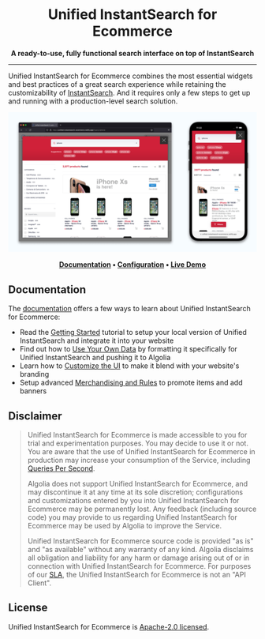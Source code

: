 <div align="center">
  <h1>Unified InstantSearch for Ecommerce</h1>
  <p><strong>A ready-to-use, fully functional search interface on top of InstantSearch</strong></p>
</div>

---

Unified InstantSearch for Ecommerce combines the most essential widgets and best practices of a great search experience while retaining the customizability of [InstantSearch](https://www.algolia.com/doc/guides/building-search-ui/what-is-instantsearch/js/). And it requires only a few steps to get up and running with a production-level search solution.

<a href="https://unified-instantsearch-ecommerce.netlify.app" target="_blank">
  <img src="./.github/unified-instantsearch-ecommerce.png" alt="Unified InstantSearch for Ecommerce" width="1280" />
</a>

<p align="center">
  <strong>
  <a href="https://www.algolia.com/doc/guides/building-search-ui/resources/unified-instantsearch/react/">Documentation</a> •
  <a href="https://github.com/algolia/unified-instantsearch-ecommerce/wiki/Configuration-options">Configuration</a> •
  <a href="https://unified-instantsearch-ecommerce.netlify.app/">Live Demo</a>
  </strong>
</p>

## Documentation

The [documentation](https://www.algolia.com/doc/guides/building-search-ui/resources/unified-instantsearch/react/) offers a few ways to learn about Unified InstantSearch for Ecommerce:

- Read the [Getting Started](https://www.algolia.com/doc/guides/building-search-ui/resources/unified-instantsearch/tutorials/getting-started/react/) tutorial to setup your local version of Unified InstantSearch and integrate it into your website
- Find out how to [Use Your Own Data](https://www.algolia.com/doc/guides/building-search-ui/resources/unified-instantsearch/tutorials/using-your-own-data/react/) by formatting it specifically for Unified InstantSearch and pushing it to Algolia
- Learn how to [Customize the UI](https://www.algolia.com/doc/guides/building-search-ui/resources/unified-instantsearch/tutorials/customizing-your-ui/react/) to make it blend with your website's branding
- Setup advanced [Merchandising and Rules](https://www.algolia.com/doc/guides/building-search-ui/resources/unified-instantsearch/tutorials/merchandising-and-rules/react/) to promote items and add banners

## Disclaimer

> Unified InstantSearch for Ecommerce is made accessible to you for trial and experimentation purposes. You may decide to use it or not. You are aware that the use of Unified InstantSearch for Ecommerce in production may increase your consumption of the Service, including [Queries Per Second](https://www.algolia.com/doc/faq/monitoring/which-queries-are-counted-as-part-of-the-max-qps-computations/).
> 
> Algolia does not support Unified InstantSearch for Ecommerce, and may discontinue it at any time at its sole discretion; configurations and customizations entered by you into Unified InstantSearch for Ecommerce may be permanently lost. Any feedback (including source code) you may provide to us regarding Unified InstantSearch for Ecommerce may be used by Algolia to improve the Service.
> 
> Unified InstantSearch for Ecommerce source code is provided "as is" and "as available" without any warranty of any kind. Algolia disclaims all obligation and liability for any harm or damage arising out of or in connection with Unified InstantSearch for Ecommerce. For purposes of our [SLA](https://www.algolia.com/policies/sla), the Unified InstantSearch for Ecommerce is not an "API Client".

## License

Unified InstantSearch for Ecommerce is [Apache-2.0 licensed](LICENSE).
